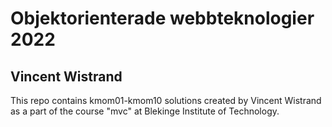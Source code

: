 # Objektorienterade webbteknologier 2022
## Vincent Wistrand

This repo contains kmom01-kmom10 solutions created by Vincent Wistrand as a part of the course "mvc" at Blekinge Institute of Technology.

